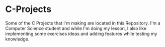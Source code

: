 # C-Projects
Some of the C Projects that I'm making are located in this Repository.
I'm a Computer Science student and while I'm doing my lesson, I also like implementing some exercises ideas and adding features while testing my knowledge.
